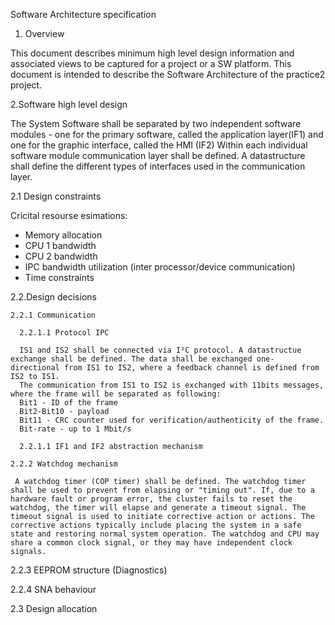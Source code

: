 Software Architecture specification 

1. Overview

This document describes minimum high level design information and associated views to be captured for a project or a SW platform. 
This document is intended to describe the Software Architecture of the practice2 project.


2.Software high level design

The System Software shall be separated by two independent software modules - one for the primary software,
called the application layer(IF1) and one for the graphic interface, called the HMI (IF2)
Within each individual software module communication layer shall be defined. 
A datastructure shall define the different types of interfaces used in the communication layer.

  2.1 Design constraints
  
  Cricital resourse esimations:
  - Memory allocation 
  - CPU 1 bandwidth 
  - CPU 2 bandwidth
  - IPC bandwidth utilization (inter processor/device communication)
  - Time constraints 
  
  2.2.Design decisions
    
    2.2.1 Communication 
    
      2.2.1.1 Protocol IPC
    
      IS1 and IS2 shall be connected via I²C protocol. A datastructue exchange shall be defined. The data shall be exchanged one-       directional from IS1 to IS2, where a feedback channel is defined from IS2 to IS1.
      The communication from IS1 to IS2 is exchanged with 11bits messages, where the frame will be separated as following:
      Bit1 - ID of the frame
      Bit2-Bit10 - payload
      Bit11 - CRC counter used for verification/authenticity of the frame.
      Bit-rate - up to 1 Mbit/s 
    
      2.2.1.1 IF1 and IF2 abstraction mechanism
      
    2.2.2 Watchdog mechanism
         
     A watchdog timer (COP timer) shall be defined. The watchdog timer shall be used to prevent from elapsing or "timing out". If, due to a hardware fault or program error, the cluster fails to reset the watchdog, the timer will elapse and generate a timeout signal. The timeout signal is used to initiate corrective action or actions. The corrective actions typically include placing the system in a safe state and restoring normal system operation. The watchdog and CPU may share a common clock signal, or they may have independent clock signals.
     
   2.2.3 EEPROM structure (Diagnostics)
   
   
   2.2.4 SNA behaviour
   
   

    
    
  2.3 Design allocation
    
